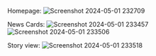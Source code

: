 Homepage:
![Screenshot 2024-05-01 232709](https://github.com/DebaratiD/GoogleFrontend/assets/37064721/7009eee5-36a4-4cf1-b738-3376788b7409)

News Cards:
![Screenshot 2024-05-01 233457](https://github.com/DebaratiD/GoogleFrontend/assets/37064721/a593f588-ca43-45fb-b357-c78de7a1231a)
![Screenshot 2024-05-01 233506](https://github.com/DebaratiD/GoogleFrontend/assets/37064721/eabb5d4b-aa48-4c3c-8743-0cccbb1bba4f)


Story view:
![Screenshot 2024-05-01 233518](https://github.com/DebaratiD/GoogleFrontend/assets/37064721/7141a9d1-9a35-4da0-9084-4f7420126ca2)
